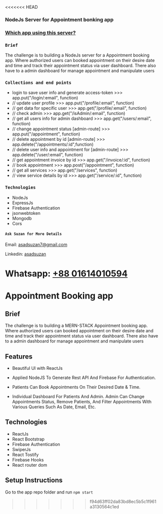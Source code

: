 <<<<<<< HEAD
### NodeJs Server for Appointment bonking app

### [Which app using this server? ](https://medirtro.web.app/)

### `Brief`

The challenge is to building a NodeJs server for a Appointment booking app. Where authorized users can booked appointment on their desire date and time and track their appointment status via user dashboard. There also have to a admin dashboard for manage appointment and manipulate users

### `Collections and end points`

- login to save user info and generate access-token >>>
  app.put("/login/:email", function)
- // update user profile >>>
  app.put("/profile/:email", function)
- // get data for specific user >>>
  app.get("/profile/:email", function)
- // check admin >>>
  app.get("/isAdmin/:email", function)
- // get all users info for admin dashboard >>>
  app.get("/users/:email", function)
- // change appointment status [admin-route] >>>
  app.put("/appointment", function)
- // delete appointment by id [admin-route] >>>
  app.delete("/appointments/:id",function)
- // delete user info and appointment for [admin-route] >>>
  app.delete("/user/:email", function)
- // get appointment invoice by id >>>
  app.get("/invoice/:id", function)
- // book appointment >>>
  app.post("/appointment", function)
- // get all services >>>
  app.get("/services", function)
- // view service details by id >>>
  app.get("/service/:id", function)

### `Technologies`

- NodeJs
- ExpressJs
- Firebase Authentication
- jsonwebtoken
- Mongodb
- Cors

#### `Ask Suzan for More Details`

Email: asadsuzan7@gmail.com

Linkedin: [asadsuzan](https://www.linkedin.com/in/asadsuzan/)

Whatsapp: [+88 01614010594](https://wa.me/message/46YDVA5OUV5RC1)
=======
# Appointment Booking app


## Brief

The challenge is to building a MERN-STACK Appointment booking app. Where authorized users can booked appointment on their desire date and time and track their appointment status via user dashboard. There also have to a admin dashboard for manage appointment and manipulate users

## Features

- Beautiful UI with ReactJs
- Applied NodeJS To Generate Rest API And Firebase For Authentication.

- Patients Can Book Appointments On Their Desired Date & Time.
- Individual Dashboard For Patients And Admin. Admin Can Change Appointments Status, Remove Patients, And Filter Appointments With Various Queries Such As Date, Email, Etc.

## Technologies

- ReactJs
- React Bootstrap
- Firebase Authentication
- SwiperJs
- React Tostify
- Firebase Hooks
- React router dom

## Setup Instructions

Go to the app repo folder and run `npm start`
>>>>>>> f94d63ff02da83bd8ec5b5c1f961a3130564c1ed
